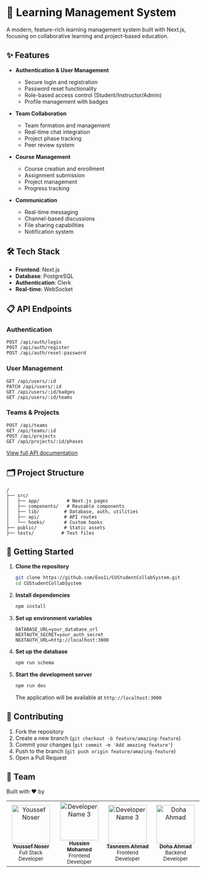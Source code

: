 # 🚀 Learning Management System

A modern, feature-rich learning management system built with Next.js, focusing on collaborative learning and
project-based education.


## ✨ Features

- **Authentication & User Management**
    - Secure login and registration
    - Password reset functionality
    - Role-based access control (Student/Instructor/Admin)
    - Profile management with badges

- **Team Collaboration**
    - Team formation and management
    - Real-time chat integration
    - Project phase tracking
    - Peer review system

- **Course Management**
    - Course creation and enrollment
    - Assignment submission
    - Project management
    - Progress tracking

- **Communication**
    - Real-time messaging
    - Channel-based discussions
    - File sharing capabilities
    - Notification system

## 🛠️ Tech Stack

- **Frontend**: Next.js
- **Database**: PostgreSQL
- **Authentication**: Clerk
- **Real-time**: WebSocket

## 📋 API Endpoints

### Authentication

```
POST /api/auth/login
POST /api/auth/register
POST /api/auth/reset-password
```

### User Management

```
GET /api/users/:id
PATCH /api/users/:id
GET /api/users/:id/badges
GET /api/users/:id/teams
```

### Teams & Projects

```
POST /api/teams
GET /api/teams/:id
POST /api/projects
GET /api/projects/:id/phases
```

[View full API documentation](./docs/api.md)
 
## 🗂️ Project Structure

```
/
├── src/
│   ├── app/          # Next.js pages
│   ├── components/   # Reusable components
│   ├── lib/         # Database, auth, utilities
│   ├── api/         # API routes
│   └── hooks/       # Custom hooks
├── public/          # Static assets
├── tests/          # Test files
```

## 🚀 Getting Started

1. **Clone the repository**
   ```bash
   git clone https://github.com/Exo1i/CUStudentCollabSystem.git
   cd CUStudentCollabSystem
   ```

2. **Install dependencies**
   ```bash
   npm install
   ```

3. **Set up environment variables**

    ```env
    DATABASE_URL=your_database_url
    NEXTAUTH_SECRET=your_auth_secret
    NEXTAUTH_URL=http://localhost:3000
    ```  


5. **Set up the database**
   ```bash
   npm run schema
   ```

6. **Start the development server**
   ```bash
   npm run dev
   ```

   The application will be available at `http://localhost:3000`

## 🤝 Contributing

1. Fork the repository
2. Create a new branch (`git checkout -b feature/amazing-feature`)
3. Commit your changes (`git commit -m 'Add amazing feature'`)
4. Push to the branch (`git push origin feature/amazing-feature`)
5. Open a Pull Request

## 👥 Team

Built with ❤️ by
<table>
<tr>
    <td align="center">
        <a href="https://github.com/exo1i">
            <img src="https://github.com/exo1i.png" width="100px;" alt="Youssef Noser"/><br />
            <sub><b>Youssef Noser</b></sub>
        </a><br />
        <sub>Full Stack Developer</sub>
    </td>
   <td align="center">
        <a href="https://github.com/Hussein-Mohamed1">
            <img src="https://github.com/Hussein-Mohamed1.png" width="100px;" alt="Developer Name 3"/><br />
            <sub><b>Hussien Mohamed</b></sub>
        </a><br />
        <sub>Frontend Developer</sub>
    </td>
    <td align="center">
          <a href="https://github.com/xx-Tasneem-Ahmed-xx">
              <img src="https://github.com/xx-Tasneem-Ahmed-xx.png" width="100px;" alt="Developer Name 3"/><br />
              <sub><b>Tasneem Ahmad</b></sub>
          </a><br />
          <sub>Frontend Developer</sub>
      </td>
    <td align="center">
        <a href="https://github.com/Doha-Ahmed-E">
            <img src="https://github.com/Doha-Ahmed-E.png" width="100px;" alt="Doha Ahmad"/><br />
            <sub><b>Doha Ahmad</b></sub>
        </a><br />
        <sub>Backend Developer</sub>
    </td>

</tr>
</table>
